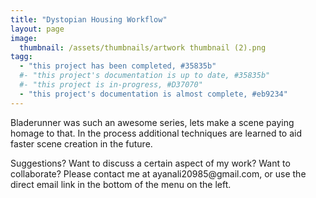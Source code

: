 ```yaml
---
title: "Dystopian Housing Workflow"
layout: page
image:
  thumbnail: /assets/thumbnails/artwork thumbnail (2).png
tagg:
  - "this project has been completed, #35835b"
  #- "this project's documentation is up to date, #35835b"
  #- "this project is in-progress, #D37070"
  - "this project's documentation is almost complete, #eb9234"
---
```

Bladerunner was such an awesome series, lets make a scene paying homage to that. In the process additional techniques are learned to aid faster scene creation in the future.

<div class="content-container" data-bg-image="/assets/images/chevron2.png">
    Suggestions? Want to discuss a certain aspect of my work? Want to collaborate? Please contact me at ayanali20985@gmail.com, or use the direct email link in the bottom of the menu on the left.
</div>